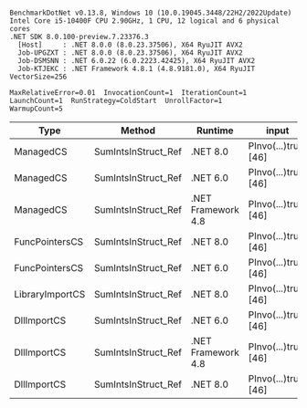 ```

BenchmarkDotNet v0.13.8, Windows 10 (10.0.19045.3448/22H2/2022Update)
Intel Core i5-10400F CPU 2.90GHz, 1 CPU, 12 logical and 6 physical cores
.NET SDK 8.0.100-preview.7.23376.3
  [Host]     : .NET 8.0.0 (8.0.23.37506), X64 RyuJIT AVX2
  Job-UPGZXT : .NET 8.0.0 (8.0.23.37506), X64 RyuJIT AVX2
  Job-DSMSNN : .NET 6.0.22 (6.0.2223.42425), X64 RyuJIT AVX2
  Job-KTJEKC : .NET Framework 4.8.1 (4.8.9181.0), X64 RyuJIT VectorSize=256

MaxRelativeError=0.01  InvocationCount=1  IterationCount=1  
LaunchCount=1  RunStrategy=ColdStart  UnrollFactor=1  
WarmupCount=5  

```
| Type            | Method              | Runtime            | input                | Mean        | Error | Median      | Min         | Max         | Allocated |
|---------------- |-------------------- |------------------- |--------------------- |------------:|------:|------------:|------------:|------------:|----------:|
| ManagedCS       | SumIntsInStruct_Ref | .NET 8.0           | PInvo(...)truct [46] |    365.9 μs |    NA |    365.9 μs |    365.9 μs |    365.9 μs |     400 B |
| ManagedCS       | SumIntsInStruct_Ref | .NET 6.0           | PInvo(...)truct [46] |    376.5 μs |    NA |    376.5 μs |    376.5 μs |    376.5 μs |     640 B |
| ManagedCS       | SumIntsInStruct_Ref | .NET Framework 4.8 | PInvo(...)truct [46] |    500.8 μs |    NA |    500.8 μs |    500.8 μs |    500.8 μs |         - |
| FuncPointersCS  | SumIntsInStruct_Ref | .NET 8.0           | PInvo(...)truct [46] | 31,121.7 μs |    NA | 31,121.7 μs | 31,121.7 μs | 31,121.7 μs |     400 B |
| FuncPointersCS  | SumIntsInStruct_Ref | .NET 6.0           | PInvo(...)truct [46] | 31,130.0 μs |    NA | 31,130.0 μs | 31,130.0 μs | 31,130.0 μs |     640 B |
| LibraryImportCS | SumIntsInStruct_Ref | .NET 8.0           | PInvo(...)truct [46] | 31,849.0 μs |    NA | 31,849.0 μs | 31,849.0 μs | 31,849.0 μs |     400 B |
| DllImportCS     | SumIntsInStruct_Ref | .NET 6.0           | PInvo(...)truct [46] | 41,676.6 μs |    NA | 41,676.6 μs | 41,676.6 μs | 41,676.6 μs |     640 B |
| DllImportCS     | SumIntsInStruct_Ref | .NET Framework 4.8 | PInvo(...)truct [46] | 42,124.5 μs |    NA | 42,124.5 μs | 42,124.5 μs | 42,124.5 μs |         - |
| DllImportCS     | SumIntsInStruct_Ref | .NET 8.0           | PInvo(...)truct [46] | 42,265.5 μs |    NA | 42,265.5 μs | 42,265.5 μs | 42,265.5 μs |     400 B |
